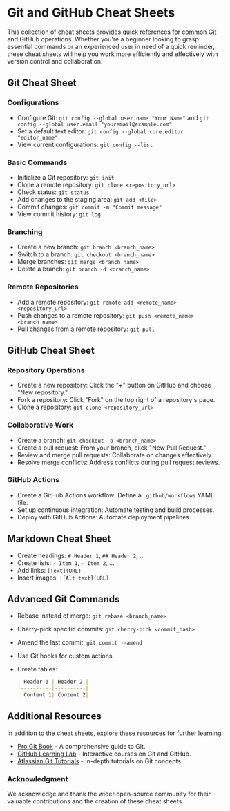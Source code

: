 # Git and GitHub Cheat Sheets

This collection of cheat sheets provides quick references for common Git and GitHub operations. Whether you're a beginner looking to grasp essential commands or an experienced user in need of a quick reminder, these cheat sheets will help you work more efficiently and effectively with version control and collaboration.

## Git Cheat Sheet

### Configurations

- Configure Git: `git config --global user.name "Your Name"` and `git config --global user.email "youremail@example.com"`
- Set a default text editor: `git config --global core.editor "editor_name"`
- View current configurations: `git config --list`

### Basic Commands

- Initialize a Git repository: `git init`
- Clone a remote repository: `git clone <repository_url>`
- Check status: `git status`
- Add changes to the staging area: `git add <file>`
- Commit changes: `git commit -m "Commit message"`
- View commit history: `git log`

### Branching

- Create a new branch: `git branch <branch_name>`
- Switch to a branch: `git checkout <branch_name>`
- Merge branches: `git merge <branch_name>`
- Delete a branch: `git branch -d <branch_name>`

### Remote Repositories

- Add a remote repository: `git remote add <remote_name> <repository_url>`
- Push changes to a remote repository: `git push <remote_name> <branch_name>`
- Pull changes from a remote repository: `git pull`

## GitHub Cheat Sheet

### Repository Operations

- Create a new repository: Click the "+" button on GitHub and choose "New repository."
- Fork a repository: Click "Fork" on the top right of a repository's page.
- Clone a repository: `git clone <repository_url>`

### Collaborative Work

- Create a branch: `git checkout -b <branch_name>`
- Create a pull request: From your branch, click "New Pull Request."
- Review and merge pull requests: Collaborate on changes effectively.
- Resolve merge conflicts: Address conflicts during pull request reviews.

### GitHub Actions

- Create a GitHub Actions workflow: Define a `.github/workflows` YAML file.
- Set up continuous integration: Automate testing and build processes.
- Deploy with GitHub Actions: Automate deployment pipelines.

## Markdown Cheat Sheet

- Create headings: `# Header 1`, `## Header 2`, ...
- Create lists: `- Item 1`, `- Item 2`, ...
- Add links: `[Text](URL)`
- Insert images: `![Alt text](URL)`

## Advanced Git Commands

- Rebase instead of merge: `git rebase <branch_name>`
- Cherry-pick specific commits: `git cherry-pick <commit_hash>`
- Amend the last commit: `git commit --amend`
- Use Git hooks for custom actions.

- Create tables:
  ```markdown
  | Header 1 | Header 2 |
  |----------|----------|
  | Content 1| Content 2|
  ```
## Additional Resources

In addition to the cheat sheets, explore these resources for further learning:

- [Pro Git Book](https://git-scm.com/book/en/v2) - A comprehensive guide to Git.
- [GitHub Learning Lab](https://learn.microsoft.com/training/github/?WT.mc_id=%3Fwt.mc_id%3Dstudentamb_260352) - Interactive courses on Git and GitHub.
- [Atlassian Git Tutorials](https://www.atlassian.com/git) - In-depth tutorials on Git concepts.

### Acknowledgment

We acknowledge and thank the wider open-source community for their valuable contributions and the creation of these cheat sheets.
